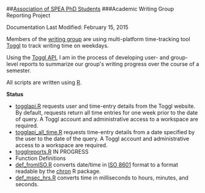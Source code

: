 ##[Association of SPEA PhD Students](http://spea.iu.edu/~asphds/home.php)
###Academic Writing Group Reporting Project

Documentation Last Modified: February 15, 2015

Members of the [writing group](http://spea.iu.edu/~asphds/writing.php) are using multi-platform time-tracking tool [Toggl](http://www.toggl.com) to track writing time on weekdays.  

Using the [Toggl API](https://github.com/toggl/toggl_api_docs), I am in the process of developing user- and group-level reports to summarize our group's writing progress over the course of a semester.

All scripts are written using [R](http://www.r-project.org).

**Status**
 * [togglapi.R](https://github.com/nmbrodnax/asps-writing/blob/master/togglapi.R) requests user and time-entry details from the Toggl website. By default, requests return all time entries for one week prior to the date of query. A Toggl account and administrative access to a workspace are required. 
 * [togglapi_all_time.R](https://github.com/nmbrodnax/asps-writing/blob/master/togglapi_all_time.R) requests time-entry details from a date specified by the user to the date of the query. A Toggl account and administrative access to a workspace are required. 
 * [togglreports.R](https://github.com/nmbrodnax/asps-writing/blob/master/togglreports.R) IN PROGRESS
 * Function Definitions
  * [def_fromISO.R](https://github.com/nmbrodnax/asps-writing/blob/master/def_fromISO.R) converts date/time in [ISO 8601](http://www.ietf.org/rfc/rfc3339.txt) format to a format readable by the [chron](http://cran.r-project.org/web/packages/chron/index.html) R package.
  * [def_msec_hrs.R](https://github.com/nmbrodnax/asps-writing/blob/master/def_msec_hrs.R) converts time in milliseconds to hours, minutes, and seconds.
